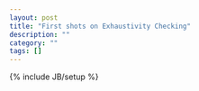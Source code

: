 ```yaml
---
layout: post
title: "First shots on Exhaustivity Checking"
description: ""
category: ""
tags: []
---
```

{% include JB/setup %}
